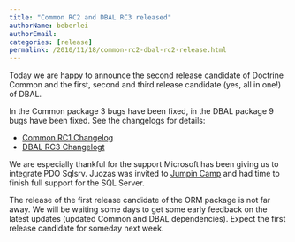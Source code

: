 ```yaml
---
title: "Common RC2 and DBAL RC3 released"
authorName: beberlei
authorEmail:
categories: [release]
permalink: /2010/11/18/common-rc2-dbal-rc2-release.html
---
```

Today we are happy to announce the second release candidate of Doctrine
Common and the first, second and third release candidate (yes, all in
one!) of DBAL.

In the Common package 3 bugs have been fixed, in the DBAL package 9 bugs
have been fixed. See the changelogs for details:

-   [Common RC1
    Changelog](http://www.doctrine-project.org/jira/browse/DCOM/fixforversion/10093)
-   [DBAL RC3
    Changelogt](http://www.doctrine-project.org/jira/browse/DBAL/fixforversion/10094)

We are especially thankful for the support Microsoft has been giving us
to integrate PDO Sqlsrv. Juozas was invited to [Jumpin
Camp](http://www.jumpincamp.com) and had time to finish full support for
the SQL Server.

The release of the first release candidate of the ORM package is not far
away. We will be waiting some days to get some early feedback on the
latest updates (updated Common and DBAL dependencies). Expect the first
release candidate for someday next week.
